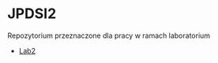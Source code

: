 # JPDSI2
Repozytorium przeznaczone dla pracy w ramach laboratorium
- [Lab2](https://github.com/nowakrafal9/JPDSI2/tree/kredyt_01)
